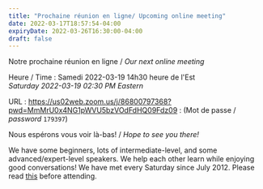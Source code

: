 ```yaml
---
title: "Prochaine réunion en ligne/ Upcoming online meeting"
date: 2022-03-17T18:57:54-04:00
expiryDate: 2022-03-26T16:30:00-04:00
draft: false
---
```


Notre prochaine réunion en ligne / _Our next online meeting_

Heure / Time
: Samedi 2022-03-19 14h30 heure de l'Est  
  _Saturday 2022-03-19 02:30 PM Eastern_

URL
: https://us02web.zoom.us/j/86800797368?pwd=MmMrU0x4NG1pWVU5bzVOdFdHQ09Fdz09
:  (Mot de passe / _password_ `179397`)
<!--more-->



Nous espérons vous voir là-bas! / _Hope to see you there!_

We have some beginners, lots of intermediate-level, and some advanced/expert-level speakers. We help each other learn while enjoying good conversations! We have met every Saturday since July 2012. Please read [this](/about/) before attending.
